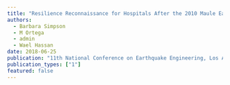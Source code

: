 ```yaml
---
title: "Resilience Reconnaissance for Hospitals After the 2010 Maule Earthquake"
authors:
  - Barbara Simpson
  - M Ortega
  - admin
  - Wael Hassan
date: 2018-06-25
publication: "11th National Conference on Earthquake Engineering, Los Angeles, USA"
publication_types: ["1"]
featured: false
---
```

